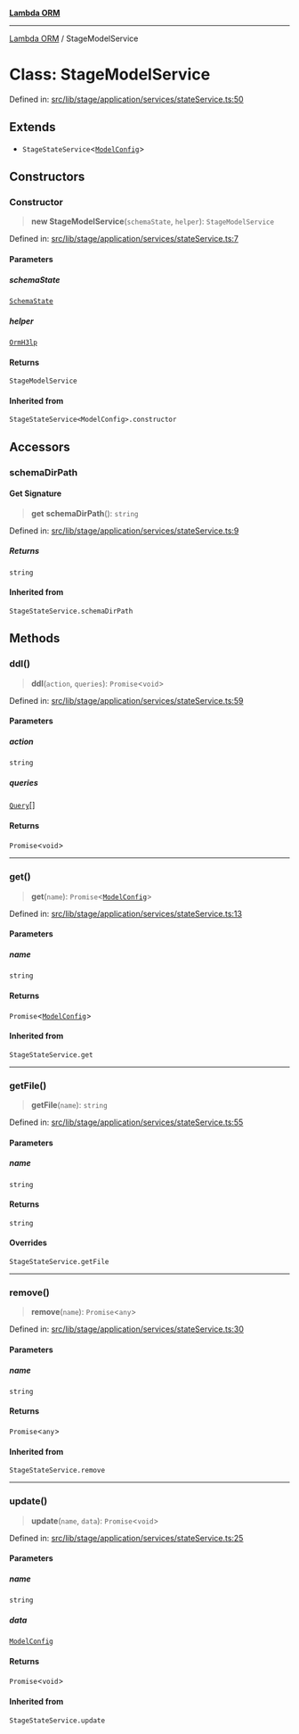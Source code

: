 [**Lambda ORM**](../README.md)

***

[Lambda ORM](../README.md) / StageModelService

# Class: StageModelService

Defined in: [src/lib/stage/application/services/stateService.ts:50](https://github.com/lambda-orm/lambdaorm/blob/c3a91c30fec1b72ec517236790b02085e94a7ae1/src/lib/stage/application/services/stateService.ts#L50)

## Extends

- `StageStateService`\<[`ModelConfig`](../interfaces/ModelConfig.md)\>

## Constructors

### Constructor

> **new StageModelService**(`schemaState`, `helper`): `StageModelService`

Defined in: [src/lib/stage/application/services/stateService.ts:7](https://github.com/lambda-orm/lambdaorm/blob/c3a91c30fec1b72ec517236790b02085e94a7ae1/src/lib/stage/application/services/stateService.ts#L7)

#### Parameters

##### schemaState

[`SchemaState`](SchemaState.md)

##### helper

[`OrmH3lp`](OrmH3lp.md)

#### Returns

`StageModelService`

#### Inherited from

`StageStateService<ModelConfig>.constructor`

## Accessors

### schemaDirPath

#### Get Signature

> **get** **schemaDirPath**(): `string`

Defined in: [src/lib/stage/application/services/stateService.ts:9](https://github.com/lambda-orm/lambdaorm/blob/c3a91c30fec1b72ec517236790b02085e94a7ae1/src/lib/stage/application/services/stateService.ts#L9)

##### Returns

`string`

#### Inherited from

`StageStateService.schemaDirPath`

## Methods

### ddl()

> **ddl**(`action`, `queries`): `Promise`\<`void`\>

Defined in: [src/lib/stage/application/services/stateService.ts:59](https://github.com/lambda-orm/lambdaorm/blob/c3a91c30fec1b72ec517236790b02085e94a7ae1/src/lib/stage/application/services/stateService.ts#L59)

#### Parameters

##### action

`string`

##### queries

[`Query`](Query.md)[]

#### Returns

`Promise`\<`void`\>

***

### get()

> **get**(`name`): `Promise`\<[`ModelConfig`](../interfaces/ModelConfig.md)\>

Defined in: [src/lib/stage/application/services/stateService.ts:13](https://github.com/lambda-orm/lambdaorm/blob/c3a91c30fec1b72ec517236790b02085e94a7ae1/src/lib/stage/application/services/stateService.ts#L13)

#### Parameters

##### name

`string`

#### Returns

`Promise`\<[`ModelConfig`](../interfaces/ModelConfig.md)\>

#### Inherited from

`StageStateService.get`

***

### getFile()

> **getFile**(`name`): `string`

Defined in: [src/lib/stage/application/services/stateService.ts:55](https://github.com/lambda-orm/lambdaorm/blob/c3a91c30fec1b72ec517236790b02085e94a7ae1/src/lib/stage/application/services/stateService.ts#L55)

#### Parameters

##### name

`string`

#### Returns

`string`

#### Overrides

`StageStateService.getFile`

***

### remove()

> **remove**(`name`): `Promise`\<`any`\>

Defined in: [src/lib/stage/application/services/stateService.ts:30](https://github.com/lambda-orm/lambdaorm/blob/c3a91c30fec1b72ec517236790b02085e94a7ae1/src/lib/stage/application/services/stateService.ts#L30)

#### Parameters

##### name

`string`

#### Returns

`Promise`\<`any`\>

#### Inherited from

`StageStateService.remove`

***

### update()

> **update**(`name`, `data`): `Promise`\<`void`\>

Defined in: [src/lib/stage/application/services/stateService.ts:25](https://github.com/lambda-orm/lambdaorm/blob/c3a91c30fec1b72ec517236790b02085e94a7ae1/src/lib/stage/application/services/stateService.ts#L25)

#### Parameters

##### name

`string`

##### data

[`ModelConfig`](../interfaces/ModelConfig.md)

#### Returns

`Promise`\<`void`\>

#### Inherited from

`StageStateService.update`
